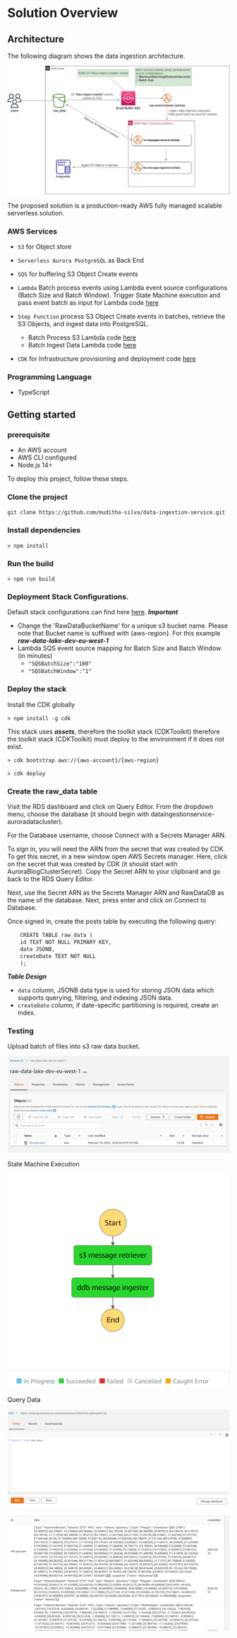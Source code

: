 # Solution Overview

## Architecture

The following diagram shows the data ingestion architecture.

![image info](images/architecture.jpg)

The proposed solution is a production-ready AWS fully managed scalable serverless solution.

### AWS Services

-   `S3` for Object store
-   `Serverless Aurora PostgreSQL` as Back End
-   `SQS` for buffering S3 Object Create events
-   `Lambda` Batch process events using Lambda event source configurations (Batch Size and Batch Window). Trigger State Machine execution and pass event batch as input for Lambda code [here](./src/sqs-event-listener-lambda.ts)

-   `Step Function` process S3 Object Create events in batches, retrieve the S3 Objects, and ingest data into PostgreSQL.

    -   Batch Process S3 Lambda code [here](./src/s3-messages-retrieval-lambda.ts)
    -   Batch Ingest Data Lambda code [here](./src/rds-message-ingestion-lambda.ts)

-   `CDK` for Infrastructure provisioning and deployment code [here](./lib/project-stack.ts)

### Programming Language

-   TypeScript

## Getting started

### prerequisite

-   An AWS account
-   AWS CLI configured
-   Node.js 14+

To deploy this project, follow these steps.

### Clone the project

```
git clone https://github.com/muditha-silva/data-ingestion-service.git
```

### Install dependencies

```
> npm install
```

### Run the build

```
> npm run build
```

### Deployment Stack Configurations.

Default stack configurations can find here [here](./etc/default.json).
**_Important_**

-   Change the 'RawDataBucketName' for a unique s3 bucket name. Please note that Bucket name is suffixed with {aws-region}. For this example **_raw-data-lake-dev-eu-west-1_**
-   Lambda SQS event source mapping for Batch Size and Batch Window (in minutes)
    -   `"SQSBatchSize":"100"`
    -   `"SQSBatchWindow":"1"`

### Deploy the stack

Install the CDK globally

```
> npm install -g cdk
```

This stack uses **_assets_**, therefore the toolkit stack (CDKToolkit) therefore the toolkit stack (CDKToolkit) must deploy to the environment if it does not exist.

```
> cdk bootstrap aws://{aws-account}/{aws-region}
```

```
> cdk deploy
```

### Create the raw_data table

Visit the RDS dashboard and click on Query Editor. From the dropdown menu, choose the database (it should begin with dataingestionservice-auroradatacluster).

For the Database username, choose Connect with a Secrets Manager ARN.

To sign in, you will need the ARN from the secret that was created by CDK. To get this secret, in a new window open AWS Secrets manager. Here, click on the secret that was created by CDK (it should start with AuroraBlogClusterSecret). Copy the Secret ARN to your clipboard and go back to the RDS Query Editor.

Next, use the Secret ARN as the Secrets Manager ARN and RawDataDB as the name of the database. Next, press enter and click on Connect to Database.

Once signed in, create the posts table by executing the following query:

```
    CREATE TABLE raw_data (
    id TEXT NOT NULL PRIMARY KEY,
    data JSONB,
    createDate TEXT NOT NULL
    );
```

**_Table Design_**

-   `data` column, JSONB data type is used for storing JSON data which supports querying, filtering, and indexing JSON data.
-   `createDate` column, if date-specific partitioning is required, create an index.

### Testing

Upload batch of files into s3 raw data bucket.

![image info](images/s3-bucket.png)

State Machine Execution

![image info](images/state-machine.jpg.png)

Query Data

![image info](images/query-editor-1.png)

![image info](images/qurey-results.png)

